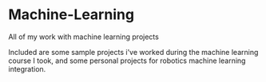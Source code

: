# Machine-Learning
All of my work with machine learning projects

Included are some sample projects i've worked during the machine learning course I took,
and some personal projects for robotics machine learning integration.

